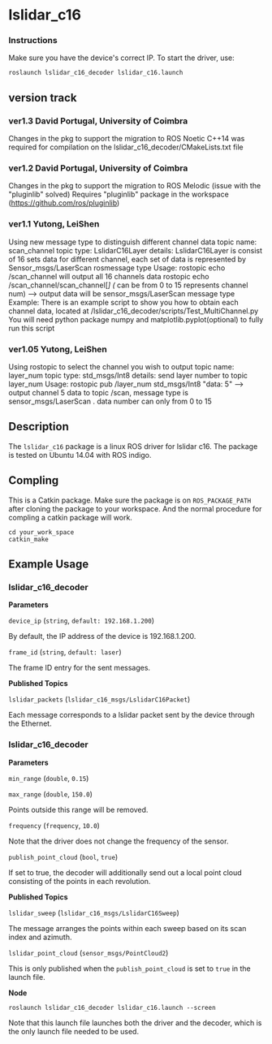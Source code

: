 # lslidar_c16

### Instructions
Make sure you have the device's correct IP.
To start the driver, use:

```
roslaunch lslidar_c16_decoder lslidar_c16.launch
```

## version track

### ver1.3 David Portugal, University of Coimbra
Changes in the pkg to support the migration to ROS Noetic
C++14 was required for compilation on the lslidar_c16_decoder/CMakeLists.txt file

### ver1.2 David Portugal, University of Coimbra
Changes in the pkg to support the migration to ROS Melodic (issue with the "pluginlib" solved)
Requires "pluginlib" package in the workspace  (https://github.com/ros/pluginlib)

### ver1.1  Yutong, LeiShen
Using new message type to distinguish different channel data
topic name: scan_channel
topic type: LslidarC16Layer
details: LslidarC16Layer is consist of 16 sets data for different channel, each set of data is represented by Sensor_msgs/LaserScan rosmessage type
Usage: rostopic echo /scan_channel  will output all 16 channels data
       rostopic echo /scan_channel/scan_channel[*]  (* can be from 0 to 15 represents channel num)  --> output data will be sensor_msgs/LaserScan message type
Example: There is an example script to show you how to obtain each channel data, located at /lslidar_c16_decoder/scripts/Test_MultiChannel.py
	 You will need python package numpy and matplotlib.pyplot(optional) to fully run this script

### ver1.05 Yutong, LeiShen
Using rostopic to select the channel you wish to output
topic name: layer_num
topic type: std_msgs/Int8
details: send layer number to topic layer_num 
Usage: rostopic pub /layer_num std_msgs/Int8 "data: 5"  --> output channel 5 data to topic /scan, message type is sensor_msgs/LaserScan . data number can only from 0 to 15

## Description
The `lslidar_c16` package is a linux ROS driver for lslidar c16.
The package is tested on Ubuntu 14.04 with ROS indigo.

## Compling
This is a Catkin package. Make sure the package is on `ROS_PACKAGE_PATH` after cloning the package to your workspace. And the normal procedure for compling a catkin package will work.

```
cd your_work_space
catkin_make 
```

## Example Usage

### lslidar_c16_decoder

**Parameters**

`device_ip` (`string`, `default: 192.168.1.200`)

By default, the IP address of the device is 192.168.1.200.

`frame_id` (`string`, `default: laser`)

The frame ID entry for the sent messages.

**Published Topics**

`lslidar_packets` (`lslidar_c16_msgs/LslidarC16Packet`)

Each message corresponds to a lslidar packet sent by the device through the Ethernet.

### lslidar_c16_decoder

**Parameters**

`min_range` (`double`, `0.15`)

`max_range` (`double`, `150.0`)

Points outside this range will be removed.

`frequency` (`frequency`, `10.0`)

Note that the driver does not change the frequency of the sensor. 

`publish_point_cloud` (`bool`, `true`)

If set to true, the decoder will additionally send out a local point cloud consisting of the points in each revolution.

**Published Topics**

`lslidar_sweep` (`lslidar_c16_msgs/LslidarC16Sweep`)

The message arranges the points within each sweep based on its scan index and azimuth.

`lslidar_point_cloud` (`sensor_msgs/PointCloud2`)

This is only published when the `publish_point_cloud` is set to `true` in the launch file.

**Node**

```
roslaunch lslidar_c16_decoder lslidar_c16.launch --screen
```

Note that this launch file launches both the driver and the decoder, which is the only launch file needed to be used.







